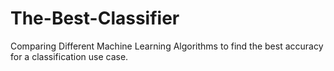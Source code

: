 # The-Best-Classifier
Comparing Different Machine Learning Algorithms to find the best accuracy for a classification use case.

